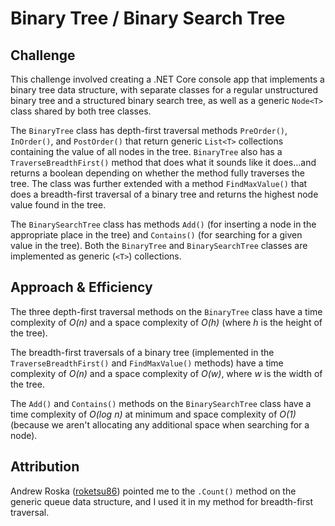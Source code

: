 # Binary Tree / Binary Search Tree

## Challenge

This challenge involved creating a .NET Core console app that implements a binary tree data
structure, with separate classes for a regular unstructured binary tree and a structured
binary search tree, as well as a generic `Node<T>` class shared by both tree classes. 

The `BinaryTree` class has depth-first traversal methods `PreOrder()`, `InOrder()`, and
`PostOrder()` that return generic `List<T>` collections containing the value of all nodes in
the tree. `BinaryTree` also has a `TraverseBreadthFirst()` method that does what it sounds
like it does...and returns a boolean depending on whether the method fully traverses the tree. The class was further extended with a method `FindMaxValue()` that does a breadth-first traversal of a binary tree and returns the highest node value found in the tree. 

The `BinarySearchTree` class has methods `Add()` (for inserting a node in the
appropriate place in the tree) and `Contains()` (for searching for a given value in the tree).
Both the `BinaryTree` and `BinarySearchTree` classes are implemented as generic (`<T>`)
collections.


## Approach & Efficiency

The three depth-first traversal methods on the `BinaryTree` class have a time complexity of
*O(n)* and a space complexity of *O(h)* (where *h* is the height of the tree). 

The breadth-first traversals of a binary tree (implemented in the `TraverseBreadthFirst()` and `FindMaxValue()` methods) have a time complexity of *O(n)* and a space
complexity of *O(w)*, where *w* is the width of the tree. 

The `Add()` and `Contains()` methods on the `BinarySearchTree` class have a time complexity of
*O(log n)* at minimum and space complexity of *O(1)* (because we aren't allocating any 
additional space when searching for a node).


## Attribution

Andrew Roska ([roketsu86](https://github.com/roketsu86)) pointed me to the `.Count()` method on the generic queue data structure, and I used it in my method for breadth-first traversal.
